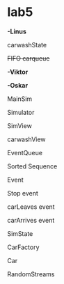 # lab5

<b>-Linus</b>

carwashState 

<strike>FIFO carqueue</strike>




<b>-Viktor</b>

<b>-Oskar</b>



MainSim

Simulator

SimView

carwashView

EventQueue

Sorted Sequence

Event 

Stop event 

carLeaves event 

carArrives event 

SimState 

CarFactory 

Car 

RandomStreams 


